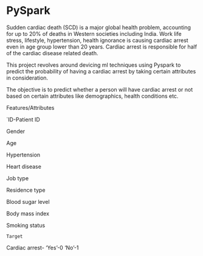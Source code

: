 # PySpark

Sudden cardiac death (SCD) is a major global health problem, accounting for up to 20% of deaths in Western societies including India. Work life stress, lifestyle, hypertension, health ignorance is causing cardiac arrest even in age group lower than 20 years. Cardiac arrest is responsible for half of the cardiac disease related death.

This project revolves around devicing ml techniques using Pyspark to predict the probability of having a cardiac arrest by taking certain attributes in consideration.

The objective is to predict whether a person will have cardiac arrest or not based on certain attributes like demographics, health conditions etc.

Features/Attributes

`ID-Patient ID

Gender

Age

Hypertension

Heart disease

Job type

Residence type

Blood sugar level

Body mass index

Smoking status

`Target`  

Cardiac arrest-  ‘Yes’-0  ‘No’-1
